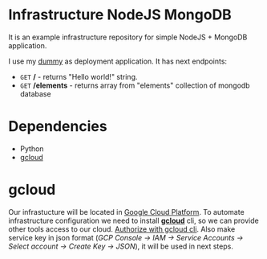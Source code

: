# Infrastructure NodeJS MongoDB

It is an example infrastructure repository for simple NodeJS + MongoDB application.

I use my [dummy](https://github.com/ltblueberry/dummy-node-mongo) as deployment application.
It has next endpoints:
* `GET` **/** - returns "Hello world!" string.
* `GET` **/elements** - returns array from "elements" collection of mongodb database

# Dependencies
* Python
* [gcloud](https://cloud.google.com/sdk/gcloud/)

# gcloud
Our infrastucture will be located in [Google Cloud Platform](https://cloud.google.com). To automate infrastructure configuration we need to install [**gcloud**](https://cloud.google.com/sdk/docs/downloads-versioned-archives) cli, so we can provide other tools access to our cloud. [Authorize with gcloud cli](https://cloud.google.com/sdk/gcloud/reference/auth/). Also make service key in json format (*GCP Console -> IAM -> Service Accounts -> Select account -> Create Key -> JSON*), it will be used in next steps.